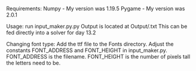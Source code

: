 Requirements:
Numpy - My version was 1.19.5
Pygame - My version was 2.0.1

Usage:
run input_maker.py.py
Output is located at Output/<text chosen>.txt
    This can be fed directly into a solver for day 13.2

Changing font type:
Add the ttf file to the Fonts directory.
Adjust the constants FONT_ADDRESS and FONT_HEIGHT in input_maker.py.
FONT_ADDRESS is the filename.
FONT_HEIGHT is the number of pixels tall the letters need to be.